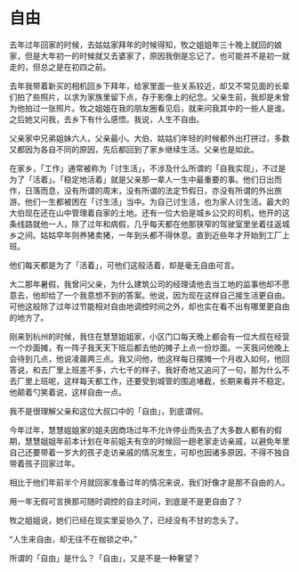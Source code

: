 # 自由

去年过年回家的时候，去姑姑家拜年的时候得知，牧之姐姐年三十晚上就回的娘家，但是大年初一的时候就又去婆家了，原因我倒是忘记了。也可能并不是初一就走的，但总之是在初四之前。

去年我带着新买的相机回乡下拜年，给家里面一些关系较近，却又不常见面的长辈们拍了些照片，以求为家族里留下点，存于影像上的纪念。父亲生前，我却是未曾为他拍过一张照片。牧之姐姐在我的朋友圈看见后，就来问我其中的一些人是谁。之后她又问我，去乡下有什么感悟。我说，人生不自由。

父亲家中兄弟姐妹六人，父亲最小。大伯、姑姑们年轻的时候都外出打拼过，多数又都因为各自不同的原因，先后都回到了家乡继续生活。父亲也是如此。

在家乡，「工作」通常被称为「讨生活」，不涉及什么所谓的「自我实现」，不过是为了「活着」。「稳定地活着」就是父亲那一辈人一生中最重要的事。他们日出而作，日落而息，没有所谓的周末，没有所谓的法定节假日，亦没有所谓的外出旅游。他们一生都被困在「讨生活」当中。为自己讨生活，也为家人讨生活。最大的大伯现在还在山中管理着自家的土地。还有一位大伯是城乡公交的司机，他开的这条线路就他一人，除了过年和病假，几乎每天都在他那狭窄的驾驶室里坐着往返城乡之间。姑姑早年则养猪卖猪，一年到头都不得休息。直到近些年才开始到工厂上班。

他们每天都是为了「活着」，可他们这般活着，却是毫无自由可言。

大二那年暑假，我曾问父亲，为什么建筑公司的经理请他去当工地的监事他却不愿意去，他却给了一个我意想不到的答案。他说，因为现在这样自己接生活更自由。可他这般除了过年过节能相对自由地调控时间之外，却也实在看不出有哪里更自由的地方了。

刚来到杭州的时候，我住在慧慧姐姐家，小区门口每天晚上都会有一位大叔在经营一个炒面摊，有一阵子我天天下班后都去他的摊子上点一份炒面。一天我问他晚上会待到几点，他说凌晨两三点。我又问他，他这样每日摆摊一个月收入如何，他回答说，和去厂里上班差不多，六七千的样子。我好奇地又追问了一句，那为什么不去厂里上班呢，这样每天都工作，还要受到城管的围追堵截，长期来看并不稳定。他颠着勺笑着说，这样自由一点。

我不是很理解父亲和这位大叔口中的「自由」，到底谓何。

今年过年，慧慧姐姐家的姐夫因商场过年不允许停业而失去了大多数人都有的假期，慧慧姐姐年前本计划在年前姐夫有空的时候回一趟老家走访亲戚，以避免年里自己还要带着一岁大的孩子走访亲戚的情况发生，可却也因诸多原因，不得不独自带着孩子回家过年。

相比于他们年前半个月就回家准备过年的情况来说，我们好像才是那不自由的人。

用一年无假可言换那可随时调控的自主时间，到底是不是更自由了？

牧之姐姐说，她们已经在现实里妥协久了，已经没有不甘的念头了。

“人生来自由，却无往不在枷锁之中。”

所谓的「自由」是什么？「自由」，又是不是一种奢望？
